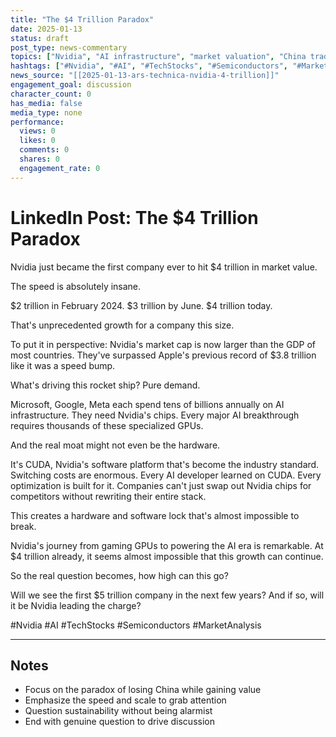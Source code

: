 ```yaml
---
title: "The $4 Trillion Paradox"
date: 2025-01-13
status: draft
post_type: news-commentary
topics: ["Nvidia", "AI infrastructure", "market valuation", "China trade", "tech bubbles"]
hashtags: ["#Nvidia", "#AI", "#TechStocks", "#Semiconductors", "#MarketAnalysis"]
news_source: "[[2025-01-13-ars-technica-nvidia-4-trillion]]"
engagement_goal: discussion
character_count: 0
has_media: false
media_type: none
performance:
  views: 0
  likes: 0
  comments: 0
  shares: 0
  engagement_rate: 0
---
```


# LinkedIn Post: The $4 Trillion Paradox

Nvidia just became the first company ever to hit $4 trillion in market value.

The speed is absolutely insane.

$2 trillion in February 2024. 
$3 trillion by June. 
$4 trillion today. 

That's unprecedented growth for a company this size.

To put it in perspective: Nvidia's market cap is now larger than the GDP of most countries. They've surpassed Apple's previous record of $3.8 trillion like it was a speed bump.

What's driving this rocket ship? Pure demand.

Microsoft, Google, Meta each spend tens of billions annually on AI infrastructure. They need Nvidia's chips. Every major AI breakthrough requires thousands of these specialized GPUs.

And the real moat might not even be the hardware.

It's CUDA, Nvidia's software platform that's become the industry standard. Switching costs are enormous. Every AI developer learned on CUDA. Every optimization is built for it. Companies can't just swap out Nvidia chips for competitors without rewriting their entire stack.

This creates a hardware and software lock that's almost impossible to break.

Nvidia's journey from gaming GPUs to powering the AI era is remarkable. At $4 trillion already, it seems almost impossible that this growth can continue. 

So the real question becomes, how high can this go?

Will we see the first $5 trillion company in the next few years? And if so, will it be Nvidia leading the charge?


#Nvidia #AI #TechStocks #Semiconductors #MarketAnalysis

---

## Notes
- Focus on the paradox of losing China while gaining value
- Emphasize the speed and scale to grab attention
- Question sustainability without being alarmist
- End with genuine question to drive discussion